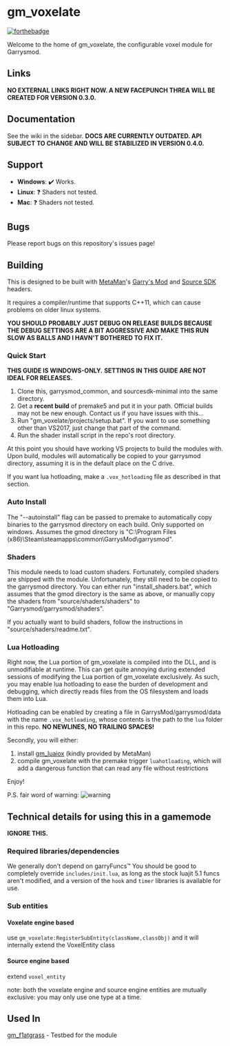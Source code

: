 gm_voxelate
====================
[![forthebadge](http://forthebadge.com/images/badges/compatibility-club-penguin.svg)](http://forthebadge.com)

Welcome to the home of gm_voxelate, the configurable voxel module for Garrysmod.

## Links
**NO EXTERNAL LINKS RIGHT NOW. A NEW FACEPUNCH THREA WILL BE CREATED FOR VERSION 0.3.0.**

## Documentation
See the wiki in the sidebar. **DOCS ARE CURRENTLY OUTDATED. API SUBJECT TO CHANGE AND WILL BE STABILIZED IN VERSION 0.4.0.**

## Support

- **Windows**: :heavy_check_mark: Works.
- **Linux**: :question: Shaders not tested.
- **Mac**: :question: Shaders not tested.

## Bugs
Please report bugs on this repository's issues page!

## Building
This is designed to be built with [MetaMan](https://github.com/danielga)'s [Garry's Mod](https://github.com/danielga/garrysmod_common) and [Source SDK](https://github.com/danielga/sourcesdk-minimal) headers.

It requires a compiler/runtime that supports C++11, which can cause problems on older linux systems.

**YOU SHOULD PROBABLY JUST DEBUG ON RELEASE BUILDS BECAUSE THE DEBUG SETTINGS ARE A BIT AGGRESSIVE AND MAKE THIS RUN SLOW AS BALLS AND I HAVN'T BOTHERED TO FIX IT.**

### Quick Start
**THIS GUIDE IS WINDOWS-ONLY.**
**SETTINGS IN THIS GUIDE ARE NOT IDEAL FOR RELEASES.**
1. Clone this, garrysmod_common, and sourcesdk-minimal into the same directory.
2. Get a **recent build** of premake5 and put it in your path. Official builds may not be new enough. Contact us if you have issues with this...
3. Run "gm_voxelate/projects/setup.bat". If you want to use something other than VS2017, just change that part of the command.
4. Run the shader install script in the repo's root directory.

At this point you should have working VS projects to build the modules with. Upon build, modules will automatically be copied to your garrysmod directory, assuming it is in the default place on the C drive.

If you want lua hotloading, make a `.vox_hotloading` file as described in that section.

### Auto Install
The "--autoinstall" flag can be passed to premake to automatically copy binaries to the garrysmod directory on each build. Only supported on windows. Assumes the gmod directory is "C:\Program Files (x86)\Steam\steamapps\common\GarrysMod\garrysmod\".

### Shaders
This module needs to load custom shaders. Fortunately, compiled shaders are shipped with the module. Unfortunately, they still need to be copied to the garrysmod directory. You can either run "install_shaders.bat", which assumes that the gmod directory is the same as above, or manually copy the shaders from "source/shaders/shaders" to "Garrysmod/garrysmod/shaders".

If you actually want to build shaders, follow the instructions in "source/shaders/readme.txt".

### Lua Hotloading

Right now, the Lua portion of gm\_voxelate is compiled into the DLL, and is unmodifiable at runtime. This can get quite annoying during extended sessions of modifying the Lua portion of gm\_voxelate exclusively. As such, you may enable lua hotloading to ease the burden of development and debugging, which directly reads files from the OS filesystem and loads them into Lua.

Hotloading can be enabled by creating a file in GarrysMod/garrysmod/data with the name `.vox_hotloading`, whose contents is the path to the `lua` folder in this repo. **NO NEWLINES, NO TRAILING SPACES!**

Secondly, you will either:
1. install [gm_luaiox](https://cdn.discordapp.com/attachments/152162730244177920/311479180141527041/gmsv_luaiox_win32.dll) (kindly provided by MetaMan)
2. compile gm_voxelate with the premake trigger `luahotloading`, which will add a dangerous function that can read any file without restrictions

Enjoy!

P.S. fair word of warning:
![warning](https://cdn.discordapp.com/attachments/152162730244177920/311486688025247744/unknown.png)

## Technical details for using this in a gamemode

**IGNORE THIS.**

### Required libraries/dependencies

We generally don't depend on garryFuncs:tm:
You should be good to completely override `includes/init.lua`, as long as the stock luajit 5.1 funcs aren't modified, and a version of the `hook` and `timer` libraries is available for use.

### Sub entities

#### Voxelate engine based

use `gm_voxelate:RegisterSubEntity(className,classObj)` and it will internally extend the VoxelEntity class

#### Source engine based

extend `voxel_entity`

note: both the voxelate engine and source engine entities are mutually exclusive: you may only use one type at a time.

## Used In
[gm_f1atgrass](https://github.com/glua/gm_f1atgrass) - Testbed for the module
